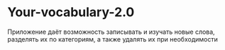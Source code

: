 # Your-vocabulary-2.0
Приложение даёт возможность записывать и изучать новые слова, разделять их по категориям, а также удалять их при необходимости
